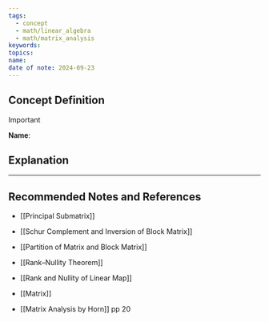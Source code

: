 ```yaml
---
tags:
  - concept
  - math/linear_algebra
  - math/matrix_analysis
keywords: 
topics: 
name: 
date of note: 2024-09-23
---
```


## Concept Definition

>[!important]
>**Name**: 



## Explanation





-----------
##  Recommended Notes and References


- [[Principal Submatrix]]
- [[Schur Complement and Inversion of Block Matrix]]
- [[Partition of Matrix and Block Matrix]]
- [[Rank–Nullity Theorem]]
- [[Rank and Nullity of Linear Map]]
- [[Matrix]]


- [[Matrix Analysis by Horn]] pp 20